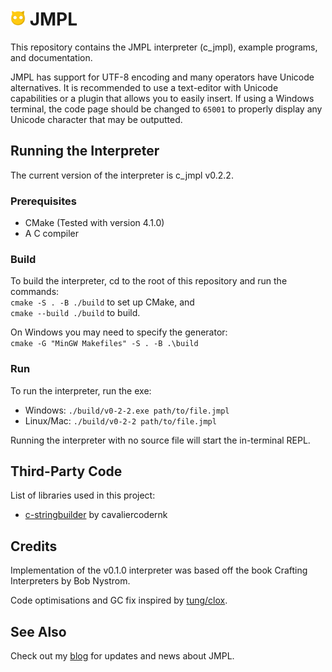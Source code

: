 # <img src="assets/JMPLMascot.png" height="24px"/> JMPL

This repository contains the JMPL interpreter (c_jmpl), example programs, and documentation.

JMPL has support for UTF-8 encoding and many operators have Unicode alternatives. It is recommended to use a text-editor with Unicode capabilities or a plugin that allows you to easily insert. If using a Windows terminal, the code page should be changed to `65001` to properly display any Unicode character that may be outputted.

## Running the Interpreter
The current version of the interpreter is c_jmpl v0.2.2.

### Prerequisites
- CMake (Tested with version 4.1.0)
- A C compiler

### Build
To build the interpreter, cd to the root of this repository and run the commands: \
`cmake -S . -B ./build` to set up CMake, and \
`cmake --build ./build` to build.

On Windows you may need to specify the generator: \
`cmake -G "MinGW Makefiles" -S . -B .\build`

### Run
To run the interpreter, run the exe:
- Windows:
  `./build/v0-2-2.exe path/to/file.jmpl`
- Linux/Mac:
  `./build/v0-2-2 path/to/file.jmpl`

Running the interpreter with no source file will start the in-terminal REPL.

## Third-Party Code
List of libraries used in this project:
- <a href="https://github.com/cavaliercoder/c-stringbuilder?tab=readme-ov-file">c-stringbuilder<a> by cavaliercodernk

## Credits
Implementation of the v0.1.0 interpreter was based off the book Crafting Interpreters by Bob Nystrom. 

Code optimisations and GC fix inspired by <a href="https://github.com/tung/clox">tung/clox</a>.

## See Also
Check out my <a href="https://jogll1.github.io/blog.html">blog</a> for updates and news about JMPL.
